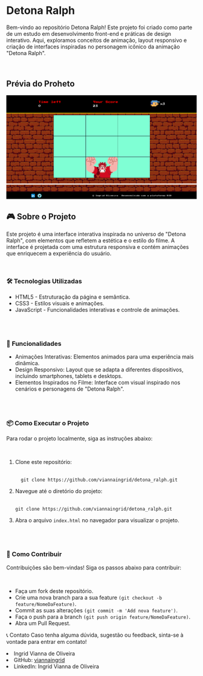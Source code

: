 <h1>Detona Ralph</h1>
<p>Bem-vindo ao repositório Detona Ralph! Este projeto foi criado como parte de um estudo em desenvolvimento front-end e práticas de design interativo. Aqui, exploramos conceitos de animação, layout responsivo e criação de interfaces inspiradas no personagem icônico da animação "Detona Ralph".</p>
<br>
<h2>Prévia do Proheto</h2>
<img src="https://github.com/viannaingrid/detona_ralph/blob/main/assets/img/img1.png">
<img src="https://github.com/viannaingrid/detona_ralph/blob/main/assets/img/img2.png">
<h2>🎮 Sobre o Projeto</h2>
<p>Este projeto é uma interface interativa inspirada no universo de "Detona Ralph", com elementos que refletem a estética e o estilo do filme. A interface é projetada com uma estrutura responsiva e contém animações que enriquecem a experiência do usuário.</p>
<br>
<h3>🛠️ Tecnologias Utilizadas</h3>
  <ul>
    <li>HTML5 - Estruturação da página e semântica.</li>
    <li>CSS3 - Estilos visuais e animações.</li>
    <li>JavaScript - Funcionalidades interativas e controle de animações.</li>
  </ul>
<br>
<br>
<h3>🚀 Funcionalidades</h3>
  <ul>
      <li>Animações Interativas: Elementos animados para uma experiência mais dinâmica.</li>
      <li>Design Responsivo: Layout que se adapta a diferentes dispositivos, incluindo smartphones, tablets e desktops.</li>
      <li>Elementos Inspirados no Filme: Interface com visual inspirado nos cenários e personagens de "Detona Ralph".</li>
  </ul>
<br>
<br>

<h3>📦 Como Executar o Projeto</h3>
<p>Para rodar o projeto localmente, siga as instruções abaixo:</p>
<br>
<ol>
<li>Clone este repositório:</li>
<pre><code>
  git clone https://github.com/viannaingrid/detona_ralph.git
</code></pre>

<li>Navegue até o diretório do projeto:</li>
<pre><code>
git clone https://github.com/viannaingrid/detona_ralph.git
</code></pre>


<li>Abra o arquivo <code>index.html</code> no navegador para visualizar o projeto.</li>
</ol>
<br>
<br>
<h3>🌱 Como Contribuir</h3>
<p>Contribuições são bem-vindas! Siga os passos abaixo para contribuir:</p>
<br>
<ul>
  <li>Faça um fork deste repositório.</li>
  <li>Crie uma nova branch para a sua feature <code>(git checkout -b feature/NomeDaFeature)</code>.</li>
  <li>Commit as suas alterações <code>(git commit -m 'Add nova feature')</code>.</li>
  <li>Faça o push para a branch <code>(git push origin feature/NomeDaFeature)</code>.</li>
  <li>Abra um Pull Request.</li>
</ul>

📞 Contato
Caso tenha alguma dúvida, sugestão ou feedback, sinta-se à vontade para entrar em contato!

<li>Ingrid Vianna de Oliveira</li>
<li>GitHub: <a href="https://github.com/viannaingrid">viannaingrid</a></li>
<li>LinkedIn: <a hrf="https://www.linkedin.com/in/ingrid-vianna/">Ingrid Vianna de Oliveira</a></li>
